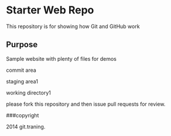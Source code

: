 # Starter Web Repo

This repository is for showing how Git and GitHub work

## Purpose

Sample website with plenty of files for demos

commit area

staging area1

working directory1

please fork this repository and then issue pull requests for 
review.

###copyright

2014 git.traning.